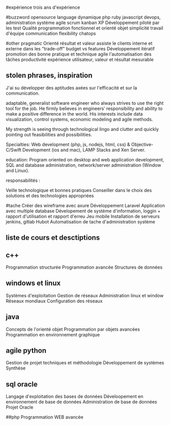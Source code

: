 #expérience
trois ans d'expérience

#buzzword
opensource
language dynamique
php ruby javascript
devops, administration système
agile scrum kanban XP
Développement piloté par les test
Qualité
programmation fonctionnel et orienté objet
simplicité
travail d'équipe
communication
flexibility
chatops

#other 
pragmatic
Orienté résultat et valeur
assiste le clients interne et externe dans les "trade-off" budget vs features
Développement itératif
promotion des bonne pratique et technique agile
l'automatisation des tâches 
productivité
expérience utilisateur, valeur et résultat mesurable

## stolen phrases, inspiration
J'ai su développer des aptitudes axées sur l'efficacité et sur la communication. 

adaptable, generalist software engineer who always strives to use the right tool for the job. He firmly believes in engineers’ responsibility and ability to make a positive difference in the world. His interests include data visualization, control systems, economic modeling and agile methods.

My strength is seeing through technological lingo and clutter and quickly pointing out feasibilities and possibilities. 

Specialties: Web development (php, js, nodejs, html, css) & Objective-C/Swift Development (ios and mac), LAMP Stacks and Xen Server.

education:
Program oriented on desktop and web application development, SQL and database administration, network/server administration (Window and Linux).

responsabilités :

Veille technologique et bonnes pratiques
Conseiller dans le choix des solutions et des technologies appropriées


#tache
Créer des wireframe avec axure
Développement Laravel
Application avec multiple database
Dévelopement de système d'information, loggin + rapport d'utilisation et rapport d'erreu
Jeu mobile
Installation de serveurs jenkins, gitlab
Hubot
Automatisation de tache d'administration système

## liste de cours et desctiptions

## c++
Programmation structurée
Programmation avancée 
Structures de données

## windows et linux
Systèmes d'exploitation
Gestion de réseaux
Administration linux et window
Réseaux mondiaux 
Configuration des réseaux

## java
Concepts de l'orienté objet
Programmation par objets avancées
Programmation en environnement graphique

## agile python
Gestion de projet techniques et méthodologie
Développement de systèmes
Synthèse

## sql oracle
Langage d'exploitation des bases de données
Déveloopement en environnement de base de données
Administration de base de données
Projet Oracle

##php
Programmation WEB avancée








